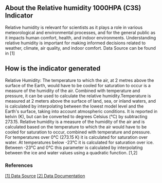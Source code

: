 ## About the Relative humidity 1000HPA (C3S) Indicator
Relative humidity is relevant for scientists as it plays a role in various meteorological and environmental processes, and for the general public as it impacts human comfort, health, and indoor environments. Understanding relative humidity is important for making informed decisions related to weather, climate, air quality, and indoor comfort. Data Source can be found in [1]

## How is the indicator generated
Relative Humidity: The temperature to which the air, at 2 metres above the surface of the Earth, would have to be cooled for saturation to occur is a measure of the humidity of the air. Combined with temperature and pressure, it can be used to calculate the relative humidity.Temperature is measured at 2 meters above the surface of land, sea, or inland waters, and is calculated by interpolating between the lowest model level and the Earth's surface, taking into account atmospheric conditions. It is reported in kelvin (K), but can be converted to degrees Celsius (°C) by subtracting 273.15. Relative humidity is a measure of the humidity of the air and is calculated based on the temperature to which the air would have to be cooled for saturation to occur, combined with temperature and pressure.
For temperatures over 0°C (273.15 K) it is calculated for saturation over water. At temperatures below -23°C it is calculated for saturation over ice. Between -23°C and 0°C this parameter is calculated by interpolating between the ice and water values using a quadratic function. [1,2]

### References
[[1] Data Source](https://cds.climate.copernicus.eu/cdsapp#!/dataset/reanalysis-era5-pressure-levels-monthly-means?tab=overview)
[[2] Data Documentation](https://confluence.ecmwf.int/display/CKB/ERA5%3A+data+documentation)
